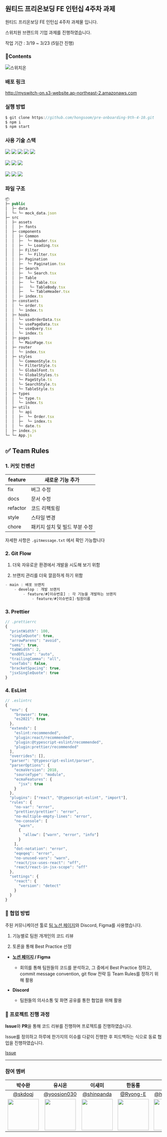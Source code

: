 ## 원티드 프리온보딩 FE 인턴십 4주차 과제

원티드 프리온보딩 FE 인턴십 4주차 과제물 입니다.

스위치원 브랜드의 기업 과제를 진행하였습니다.

작업 기간 : 3/19 ~ 3/23 (5일간 진행)

### 📝Contents

![스위치온](https://user-images.githubusercontent.com/99132215/233830368-e71e45d8-70e7-4af2-a234-6b16d29131e7.gif)

### 배포 링크

http://myswitch-on.s3-website.ap-northeast-2.amazonaws.com

### 실행 방법

```jsx
$ git clone https://github.com/hongsoom/pre-onboarding-9th-4-10.git
$ npm i
$ npm start
```

### 사용 기술 스택

<div display=flex>
<!--React-->
<img src="https://img.shields.io/badge/React-61DAFB?style=for-the-badge&logo=React&logoColor=white">
<!--Typescript-->
<img src="https://img.shields.io/badge/TypeScript-3178C6?style=for-the-badge&logo=TypeScript&logoColor=white">
<!--React Router-->
<img src="https://img.shields.io/badge/React Router-CA4245?style=for-the-badge&logo=React Router&logoColor=white">
<!--Axios-->
<img src="https://img.shields.io/badge/Axios-5A29E4?style=for-the-badge&logo=Axios&logoColor=white">
<!--React Query-->
<img src="https://img.shields.io/badge/React Query-FF4154?style=for-the-badge&logo=React Query&logoColor=white">
</div>
  
<br />

<div display=flex>
<!--eslint-->
<img src="https://img.shields.io/badge/ESLint-4B32C3?style=for-the-badge&logo=ESLint&logoColor=white">
<!--prettier-->
<img src="https://img.shields.io/badge/Prettier-F7B93E?style=for-the-badge&logo=Prettier&logoColor=white">
<!--husky-->
<img src="https://img.shields.io/badge/HUSKY-000000?style=for-the-badge&logo=&logoColor=white" />
</div>

<br />

<div display=flex>
<!-- GitHub -->
<img src="https://img.shields.io/badge/GitHub-181717?style=for-the-badge&logo=GitHub&logoColor=white">
<!-- Notion -->
<img src="https://img.shields.io/badge/Notion-000000?style=for-the-badge&logo=Notion&logoColor=white">
<!-- Figma -->
<img src="https://img.shields.io/badge/Figma-F24E1E?style=for-the-badge&logo=Figma&logoColor=white">
</div>

### 파일 구조

```jsx
📦
├─ public
│  ├─ data
│  └─ └─ mock_data.json
├─ src
│  ├─ assets
│  │  ├─ fonts
│  ├─ components
│  │  ├─ Common
│  │  ├─  └─ Header.tsx
│  │  ├─  └─ Loading.tsx
│  │  ├─ Filter
│  │  ├─  └─ Filter.tsx
│  │  ├─ Pagination
│  │  ├─  └─ Pagination.tsx
│  │  ├─ Search
│  │  ├─  └─ Search.tsx
│  │  ├─ Table
│  │  ├─   └─ Table.tsx
│  │  ├─   └─ TableBody.tsx
│  │  ├─   └─ TableHeader.tsx
│  │  ├─ index.ts
│  ├─ constants
│  │  └─ order.ts
│  │  └─ index.ts
│  ├─ hooks
│  │  └─ useOrderData.tsx
│  │  └─ usePageData.tsx
│  │  └─ useQuery.tsx
│  │  └─ index.ts
│  ├─ pages
│  │  └─ MainPage.tsx
│  ├─ router
│  │  └─ index.tsx
│  ├─ styles
│  │  └─ CommonStyle.ts
│  │  └─ FilterStyle.ts
│  │  └─ GlobalFont.ts
│  │  └─ GlobalStyles.ts
│  │  └─ PageStyle.ts
│  │  └─ SearchStyle.ts
│  │  └─ TableStyle.ts
│  ├─ types
│  │  └─ type.ts
│  │  └─ index.ts
│  ├─ utils
│  │  └─ api
│  │  ├─  └─ Order.tsx
│  │  ├─  └─ index.ts
│  │  └─ date.ts
│  ├─ index.js
└─ └─ App.js
```

## ✅ Team Rules

### 1. 커밋 컨벤션

| feature  | 새로운 기능 추가              |
| -------- | ----------------------------- |
| fix      | 버그 수정                     |
| docs     | 문서 수정                     |
| refactor | 코드 리팩토링                 |
| style    | 스타일 변경                   |
| chore    | 패키지 설치 및 빌드 부분 수정 |

자세한 사항은 `.gitmessage.txt` 에서 확인 가능합니다

### 2. Git Flow

1. 더욱 자유로운 환경에서 개발을 시도해 보기 위함

2. 브랜치 관리를 더욱 깔끔하게 하기 위함

```jsx
- main : 배포 브랜치
	- develop : 개발 브랜치
		- feature/#[이슈번호] : 각 기능을 개발하는 브랜치
			- feature/#[이슈번호]-팀원이름
```

### 3. Prettier

```jsx
// .prettierrc
{
  "printWidth": 100,
  "singleQuote": true,
  "arrowParens": "avoid",
  "semi": true,
  "tabWidth": 2,
  "endOfLine": "auto",
  "trailingComma": "all",
  "useTabs": false,
  "bracketSpacing": true,
  "jsxSingleQuote": true
}
```

### 4. EsLint

```jsx
// .eslintrc
{
  "env": {
    "browser": true,
    "es2021": true
  },
  "extends": [
    "eslint:recommended",
    "plugin:react/recommended",
    "plugin:@typescript-eslint/recommended",
    "plugin:prettier/recommended"
  ],
  "overrides": [],
  "parser": "@typescript-eslint/parser",
  "parserOptions": {
    "ecmaVersion": 2018,
    "sourceType": "module",
    "ecmaFeatures": {
      "jsx": true
    }
  },
  "plugins": ["react", "@typescript-eslint", "import"],
  "rules": {
    "no-var": "error",
    "prettier/prettier": "error",
    "no-multiple-empty-lines": "error",
    "no-console": [
      "warn",
      {
        "allow": ["warn", "error", "info"]
      }
    ],
    "dot-notation": "error",
    "eqeqeq": "error",
    "no-unused-vars": "warn",
    "react/jsx-uses-react": "off",
    "react/react-in-jsx-scope": "off"
  },
  "settings": {
    "react": {
      "version": "detect"
    }
  }
}
```

### 👏 협업 방법

주된 커뮤니케이션 툴로 [팀 노션 페이지](https://www.notion.so/89a35a261c6948f4846fc3d3dc6ae582)와 Discord, Figma를 사용했습니다.

1. 기능별로 팀원 개개인의 코드 리뷰

2. 토론을 통해 Best Practice 선정

- **[노션 페이지](https://www.notion.so/Team-Project-Template-da0f0a1c78c94ce7b872b8a1b7457cf4) / Figma**

  - 회의를 통해 팀원들의 코드를 분석하고, 그 중에서 Best Practice 정하고, commit message convention, git flow 전략 등 Team Rules를 정하기 위해 활용

- **Discord**

  - 팀원들의 의사소통 및 화면 공유를 통한 협업을 위해 활용

### 🌟 프로젝트 진행 과정

**Issue**와 **PR**을 통해 코드 리뷰를 진행하며 프로젝트를 진행하였습니다.

Issue를 정의하고 하루에 한가지의 이슈를 다같이 진행한 후 피드백하는 식으로 동료 협업을 진행하였습니다.

[Issue](https://github.com/wanted-onboarding-10team/pre-onboarding-9th-4-10/issues)

---

### 참여 멤버

|                                박수완                                |                                  유시온                                  |                                 이새미                                  |                                한동룡                                 |                                 홍수민                                 |                               황서영                                |
| :------------------------------------------------------------------: | :----------------------------------------------------------------------: | :---------------------------------------------------------------------: | :-------------------------------------------------------------------: | :--------------------------------------------------------------------: | :-----------------------------------------------------------------: |
|                [@skdoqj ](https://github.com/skdoqj)                 |               [@yoosion030](https://github.com/yoosion030)               |               [@shinpanda](https://github.com/shinpanda)                |                [@Ryong-E](https://github.com/Ryong-E)                 |                [@hongsoom](https://github.com/hongsoom)                |                 [@Seo0H](https://github.com/Seo0H)                  |
| <img src="https://avatars.githubusercontent.com/skdoqj" width="100"> | <img src="https://avatars.githubusercontent.com/yoosion030" width="100"> | <img src="https://avatars.githubusercontent.com/shinpanda" width="100"> | <img src="https://avatars.githubusercontent.com/Ryong-E" width="100"> | <img src="https://avatars.githubusercontent.com/hongsoom" width="100"> | <img src="https://avatars.githubusercontent.com/Seo0H" width="100"> |
